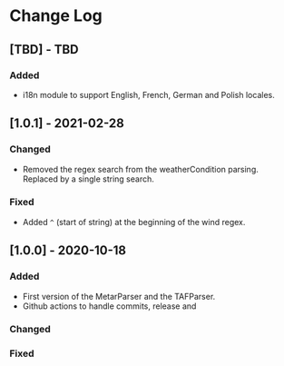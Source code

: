 # Change Log 

## [TBD] - TBD

### Added

- i18n module to support English, French, German and Polish locales.


## [1.0.1] - 2021-02-28

### Changed

- Removed the regex search from the weatherCondition parsing.
Replaced by a single string search.
  
### Fixed

- Added `^` (start of string) at the beginning of the wind regex.

## [1.0.0] - 2020-10-18

### Added

- First version of the MetarParser and the TAFParser.
- Github actions to handle commits, release and 

### Changed

### Fixed
